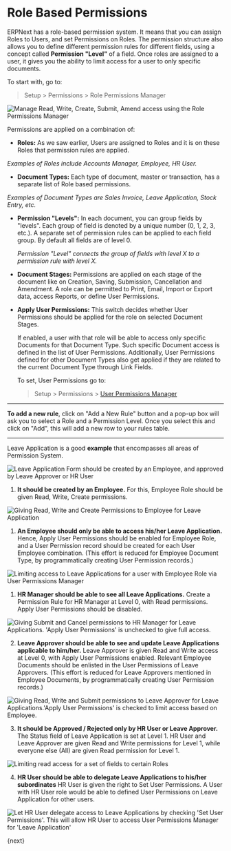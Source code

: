 # Role Based Permissions

ERPNext has a role-based permission system. It means that you can assign Roles to Users, and set Permissions on Roles. The permission structure also allows you to define different permission rules for different fields, using a concept called **Permission "Level"** of a field. Once roles are assigned to a user, it gives you the ability to limit access for a user to only specific documents.

To start with, go to:
> Setup > Permissions > Role Permissions Manager

<img alt="Manage Read, Write, Create, Submit, Amend access using the Role Permissions Manager" class="screenshot" src="/docs/assets/img/users-and-permissions/setting-up-permissions-leave-application.png">

Permissions are applied on a combination of:

  * **Roles:** As we saw earlier, Users are assigned to Roles and it is on these Roles that permission rules are applied.

  *Examples of Roles include Accounts Manager, Employee, HR User.*

  * **Document Types:** Each type of document, master or transaction, has a separate list of Role based permissions.

  *Examples of Document Types are Sales Invoice, Leave Application, Stock Entry, etc.*

  * **Permission "Levels":** In each document, you can group fields by "levels". Each group of field is denoted by a unique number (0, 1, 2, 3, etc.). A separate set of permission rules can be applied to each field group. By default all fields are of level 0.

    *Permission "Level" connects the group of fields with level X to a permission rule with level X.*

  * **Document Stages:** Permissions are applied on each stage of the document like on Creation, Saving, Submission, Cancellation and Amendment. A role can be permitted to Print, Email, Import or Export data, access Reports, or define User Permissions.

  * **Apply User Permissions:** This switch decides whether User Permissions should be applied for the role on selected Document Stages.

	If enabled, a user with that role will be able to access only specific Documents for that Document Type. Such specific Document access is defined in the list of User Permissions. Additionally, User Permissions defined for other Document Types also get applied if they are related to the current Document Type through Link Fields.

	To set, User Permissions go to:
    > Setup > Permissions > [User Permissions Manager](/docs/user/manual/en/setting-up/users-and-permissions/user-permissions.html)

---

**To add a new rule**, click on "Add a New Rule" button and a pop-up box will ask you to select a Role and a Permission Level. Once you select this and click on "Add", this will add a new row to your rules table.

---

Leave Application is a good **example** that encompasses all areas of Permission System.

<img class="screenshot" alt="Leave Application Form should be created by an Employee, and approved by Leave Approver or HR User" src="/docs/assets/img/users-and-permissions/setting-up-permissions-leave-application-form.png">

   1. **It should be created by an Employee.**
     For this, Employee Role should be given Read, Write, Create permissions.

<img class="screenshot" alt="Giving Read, Write and Create Permissions to Employee for Leave Application"  src="/docs/assets/img/users-and-permissions/setting-up-permissions-employee-role.png">

   1. **An Employee should only be able to access his/her Leave Application.**
     Hence, Apply User Permissions should be enabled for Employee Role, and a User Permission record should be created for each User Employee combination. (This effort is reduced for Employee Document Type, by programmatically creating User Permission records.)

<img class="screenshot" alt="Limiting access to Leave Applications for a user with Employee Role via User Permissions Manager" src="/docs/assets/old_images/erpnext/setting-up-permissions-employee-user-permissions.png">

   1. **HR Manager should be able to see all Leave Applications.**
     Create a Permission Rule for HR Manager at Level 0, with Read permissions. Apply User Permissions should be disabled.

<img class="screenshot" alt="Giving Submit and Cancel permissions to HR Manager for Leave Applications. 'Apply User Permissions' is unchecked to give full access." src="/docs/assets/img/users-and-permissions/setting-up-permissions-hr-manager-role.png">

   2. **Leave Approver should be able to see and update Leave Applications applicable to him/her.**
     Leave Approver is given Read and Write access at Level 0, with Apply User Permissions enabled. Relevant Employee Documents should be enlisted in the User Permissions of Leave Approvers. (This effort is reduced for Leave Approvers mentioned in Employee Documents, by programmatically creating User Permission records.)

<img class="screenshot" alt="Giving Read, Write and Submit permissions to Leave Approver for Leave Applications.'Apply User Permissions' is checked to limit access based on Employee." src="/docs/assets/img/users-and-permissions/setting-up-permissions-leave-approver-role.png">

   3. **It should be Approved / Rejected only by HR User or Leave Approver.**
     The Status field of Leave Application is set at Level 1. HR User and Leave Approver are given Read and Write permissions for Level 1, while everyone else (All) are given Read permission for Level 1.

<img class="screenshot" alt="Limiting read access for a set of fields to certain Roles" src="/docs/assets/old_images/erpnext/setting-up-permissions-level-1.png">


   4. **HR User should be able to delegate Leave Applications to his/her subordinates**
     HR User is given the right to Set User Permissions. A User with HR User role would be able to defined User Permissions on Leave Application for other users.

<img class="screenshot" alt="Let HR User delegate access to Leave Applications by checking 'Set User Permissions'. This will allow HR User to access User Permissions Manager for 'Leave Application'" src="/docs/assets/img/users-and-permissions/setting-up-permissions-hr-user-role.png">

{next}
